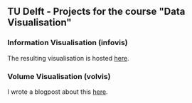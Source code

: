 ## TU Delft - Projects for the course "Data Visualisation"

### Information Visualisation (infovis)

The resulting visualisation is hosted [here](https://nickgavalas.com/world-population/).

### Volume Visualisation (volvis)

I wrote a blogpost about this [here](https://nickgavalas.com/volume-rendering-for-3d-data-visualization/).

